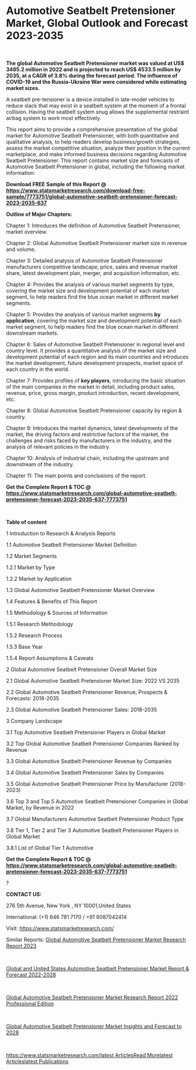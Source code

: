 <h1>Automotive Seatbelt Pretensioner Market, Global Outlook and Forecast 2023-2035</h1><br/><p><strong>The global Automotive Seatbelt Pretensioner market was valued at US$ 3485.2 million in 2022 and is projected to reach US$ 4533.5 million by 2035, at a <strong>CAGR</strong> of 3.8% during the forecast period. The influence of COVID-19 and the Russia-Ukraine War were considered while estimating market sizes.</strong></p>
 
 
 
 <p>A seatbelt pre-tensioner is a device installed in late-model vehicles to reduce slack that may exist in a seatbelt system at the moment of a frontal collision. Having the seatbelt system snug allows the supplemental restraint airbag system to work most effectively.</p>
 
 
 
 <p>This report aims to provide a comprehensive presentation of the global market for Automotive Seatbelt Pretensioner, with both quantitative and qualitative analysis, to help readers develop business/growth strategies, assess the market competitive situation, analyze their position in the current marketplace, and make informed business decisions regarding Automotive Seatbelt Pretensioner. This report contains market size and forecasts of Automotive Seatbelt Pretensioner in global, including the following market information:</p>
 
 
 
 <p><strong>Download FREE Sample of this Report @ <a href="https://www.statsmarketresearch.com/download-free-sample/7773751/global-automotive-seatbelt-pretensioner-forecast-2023-2035-637">https://www.statsmarketresearch.com/download-free-sample/7773751/global-automotive-seatbelt-pretensioner-forecast-2023-2035-637</a></strong></p>
 
 
 
 <p><strong>Outline of Major Chapters:</strong></p>
 
 
 
 <p>Chapter 1: Introduces the definition of Automotive Seatbelt Pretensioner, market overview.</p>
 
 
 
 <p>Chapter 2: Global Automotive Seatbelt Pretensioner market size in revenue and volume.</p>
 
 
 
 <p>Chapter 3: Detailed analysis of Automotive Seatbelt Pretensioner manufacturers competitive landscape, price, sales and revenue market share, latest development plan, merger, and acquisition information, etc.</p>
 
 
 
 <p>Chapter 4: Provides the analysis of various market segments by type, covering the market size and development potential of each market segment, to help readers find the blue ocean market in different market segments.</p>
 
 
 
 <p>Chapter 5: Provides the analysis of various market segments <strong>by application</strong>, covering the market size and development potential of each market segment, to help readers find the blue ocean market in different downstream markets.</p>
 
 
 
 <p>Chapter 6: Sales of Automotive Seatbelt Pretensioner in regional level and country level. It provides a quantitative analysis of the market size and development potential of each region and its main countries and introduces the market development, future development prospects, market space of each country in the world.</p>
 
 
 
 <p>Chapter 7: Provides profiles of <strong>key players</strong>, introducing the basic situation of the main companies in the market in detail, including product sales, revenue, price, gross margin, product introduction, recent development, etc.</p>
 
 
 
 <p>Chapter 8: Global Automotive Seatbelt Pretensioner capacity by region & country.</p>
 
 
 
 <p>Chapter 9: Introduces the market dynamics, latest developments of the market, the driving factors and restrictive factors of the market, the challenges and risks faced by manufacturers in the industry, and the analysis of relevant policies in the industry.</p>
 
 
 
 <p>Chapter 10: Analysis of industrial chain, including the upstream and downstream of the industry.</p>
 
 
 
 <p>Chapter 11: The main points and conclusions of the report.</p>
 
 
 
 <div><b>Get the Complete Report & TOC @ <a href="https://www.statsmarketresearch.com/global-automotive-seatbelt-pretensioner-forecast-2023-2035-637-7773751">https://www.statsmarketresearch.com/global-automotive-seatbelt-pretensioner-forecast-2023-2035-637-7773751</a></b></div>
 
 
 
 <p><br />
 
 <b>Table of content</b></p>
 
 
 
 <p>1 Introduction to Research & Analysis Reports<br />
 
 1.1 Automotive Seatbelt Pretensioner Market Definition<br />
 
 1.2 Market Segments<br />
 
 1.2.1 Market by Type<br />
 
 1.2.2 Market by Application<br />
 
 1.3 Global Automotive Seatbelt Pretensioner Market Overview<br />
 
 1.4 Features & Benefits of This Report<br />
 
 1.5 Methodology & Sources of Information<br />
 
 1.5.1 Research Methodology<br />
 
 1.5.2 Research Process<br />
 
 1.5.3 Base Year<br />
 
 1.5.4 Report Assumptions & Caveats<br />
 
 2 Global Automotive Seatbelt Pretensioner Overall Market Size<br />
 
 2.1 Global Automotive Seatbelt Pretensioner Market Size: 2022 VS 2035<br />
 
 2.2 Global Automotive Seatbelt Pretensioner Revenue, Prospects & Forecasts: 2018-2035<br />
 
 2.3 Global Automotive Seatbelt Pretensioner Sales: 2018-2035<br />
 
 3 Company Landscape<br />
 
 3.1 Top Automotive Seatbelt Pretensioner Players in Global Market<br />
 
 3.2 Top Global Automotive Seatbelt Pretensioner Companies Ranked by Revenue<br />
 
 3.3 Global Automotive Seatbelt Pretensioner Revenue by Companies<br />
 
 3.4 Global Automotive Seatbelt Pretensioner Sales by Companies<br />
 
 3.5 Global Automotive Seatbelt Pretensioner Price by Manufacturer (2018-2023)<br />
 
 3.6 Top 3 and Top 5 Automotive Seatbelt Pretensioner Companies in Global Market, by Revenue in 2022<br />
 
 3.7 Global Manufacturers Automotive Seatbelt Pretensioner Product Type<br />
 
 3.8 Tier 1, Tier 2 and Tier 3 Automotive Seatbelt Pretensioner Players in Global Market<br />
 
 3.8.1 List of Global Tier 1 Automotive</p>
 
 
 
 <div><b>Get the Complete Report & TOC @ <a href="https://www.statsmarketresearch.com/global-automotive-seatbelt-pretensioner-forecast-2023-2035-637-7773751">https://www.statsmarketresearch.com/global-automotive-seatbelt-pretensioner-forecast-2023-2035-637-7773751</a></b></div>
 
 
 
 <p>? </p>
 
 
 
 <p><b>CONTACT US:</b><br />
 
 276 5th Avenue, New York , NY 10001,United States<br />
 
 International: (+1) 646 781 7170 / +91 8087042414<br />
 
 Visit: <a href="https://www.statsmarketresearch.com/">https://www.statsmarketresearch.com/</a><br />
 
 Similar Reports: <a href="https://www.statsmarketresearch.com/global-automotive-seatbelt-pretensioner-forecast-2023-2035-637-7773751">Global Automotive Seatbelt Pretensioner Market Research Report 2023</a><br />
 
 <br />
 
 <a href="https://www.statsmarketresearch.com/global-automotive-seatbelt-pretensioner-forecast-2023-2035-637-7773751">Global and United States Automotive Seatbelt Pretensioner Market Report & Forecast 2022-2028</a><br />
 
 <br />
 
 <a href="https://www.statsmarketresearch.com/global-automotive-seatbelt-pretensioner-forecast-2023-2035-637-7773751">Global Automotive Seatbelt Pretensioner Market Research Report 2022 Professional Edition</a><br />
 
 <br />
 
 <a href="https://www.statsmarketresearch.com/global-automotive-seatbelt-pretensioner-forecast-2023-2035-637-7773751">Global Automotive Seatbelt Pretensioner Market Insights and Forecast to 2028</a><br />
 
 <br />
 
 <a href="https://gyeongbokgung.com">https://www.statsmarketresearch.com/</a><a href="https://hallyeomaritime.com">latest Articles</a><a href="https://jingwansa.com">Read More</a><a href="https://nguoiviet.jp/">latest Articles</a><a href="https://www.intelmarketresearch.com/">latest Publications</a></p>